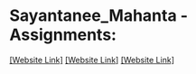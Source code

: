 # Sayantanee_Mahanta - Assignments:
[[Website Link]](https://nift-web-design.github.io/Sayantanee_Mahanta/Assignment_1)
[[Website Link]](https://nift-web-design.github.io/Sayantanee_Mahanta/Assignment_3)
[[Website Link]](https://nift-web-design.github.io/Sayantanee_Mahanta/Assignment_2/index.html)

